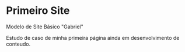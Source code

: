 # Primeiro Site

Modelo de Site Básico "Gabriel"

Estudo de caso de minha primeira página ainda em desenvolvimento de conteudo.
